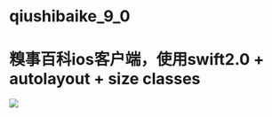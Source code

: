 # qiushibaike_9_0
# 糗事百科ios客户端，使用swift2.0 + autolayout + size classes


![](https://github.com/sidetlw/qiushibaike_9_0/blob/master/%E6%88%AA%E5%9B%BE/qsbk.gif)
